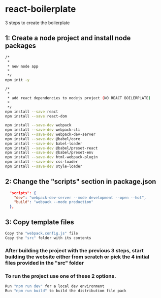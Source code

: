 # react-boilerplate

3 steps to create the boilerplate

## 1: Create a node project and install node packages

```bash
/*
 *
 * new node app
 *
 */
npm init -y

/*
 *
 * add react dependencies to nodejs project (NO REACT BOILERPLATE)
 *
 */
npm install --save react
npm install --save react-dom

npm install --save-dev webpack 
npm install --save-dev webpack-cli
npm install --save-dev webpack-dev-server
npm install --save-dev @babel/core
npm install --save-dev babel-loader
npm install --save-dev @babel/preset-react
npm install --save-dev @babel/preset-env
npm install --save-dev html-webpack-plugin
npm install --save-dev css-loader
npm install --save-dev style-loader
```

## 2: Change the "scripts" section in package.json

```json
  "scripts": {
    "dev": "webpack-dev-server --mode development --open --hot",
    "build": "webpack --mode production"
  },
```  

## 3: Copy template files

```bash
Copy the "webpack.config.js" file
Copy the "src" folder with its contents
```  

### After building the project with the previous 3 steps, start building the website either from scratch or pick the 4 initial files provided in the "src" folder

### To run the project use one of these 2 options.

```bash
Run "npm run dev" for a local dev environment
Run "npm run build" to build the distribution file pack
```  
